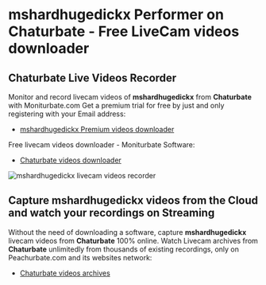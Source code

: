 # mshardhugedickx Performer on Chaturbate - Free LiveCam videos downloader

## Chaturbate Live Videos Recorder

Monitor and record livecam videos of **mshardhugedickx** from **Chaturbate** with Moniturbate.com
Get a premium trial for free by just and only registering with your Email address:
* [mshardhugedickx Premium videos downloader](https://moniturbate.com/request-demo-licence-key.html)

Free livecam videos downloader - Moniturbate Software:
* [Chaturbate videos downloader](https://moniturbate.com/moniturbate-download-software.html)

![mshardhugedickx livecam videos recorder](https://peachurnet.com/templates/moniturbate-software.png)


## Capture mshardhugedickx videos from the Cloud and watch your recordings on Streaming

Without the need of downloading a software, capture **mshardhugedickx** livecam videos from **Chaturbate** 100% online.
Watch Livecam archives from **Chaturbate** unlimitedly from thousands of existing recordings, only on Peachurbate.com and its websites network:
* [Chaturbate videos archives](https://peachurnet.com/)